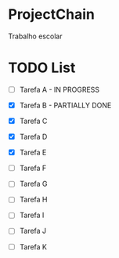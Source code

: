 # ProjectChain
Trabalho escolar


# TODO List

- [ ] Tarefa A - IN PROGRESS
- [X] Tarefa B - PARTIALLY DONE
- [X] Tarefa C
- [X] Tarefa D
- [X] Tarefa E
- [ ] Tarefa F
- [ ] Tarefa G
- [ ] Tarefa H
- [ ] Tarefa I
- [ ] Tarefa J
- [ ] Tarefa K



